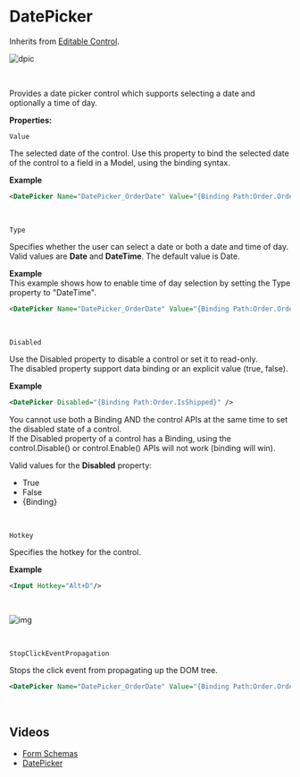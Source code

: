 
# DatePicker

Inherits from [Editable Control](editablecontrol.md).
<br/>

![dpic](https://profitbasedocs.blob.core.windows.net/images/DPic.png)

<br/>

Provides a date picker control which supports selecting a date and optionally a time of day.
<br/>

**Properties:**
<br/>

`Value`

The selected date of the control. Use this property to bind the selected date of the control to a field in a Model, using the binding syntax.

**Example**

```xml
<DatePicker Name="DatePicker_OrderDate" Value="{Binding Path:Order.OrderDate}" />
```

<br/>

`Type`

Specifies whether the user can select a date or both a date and time of day. Valid values are **Date** and **DateTime**. The default value is Date.

**Example**  
This example shows how to enable time of day selection by setting the Type property to "DateTime".

```xml
<DatePicker Name="DatePicker_OrderDate" Value="{Binding Path:Order.OrderDate}" Type="DateTime" />
```

<br/>

`Disabled`

Use the Disabled property to disable a control or set it to read-only.  
The disabled property support data binding or an explicit value (true, false).

**Example**

```xml
<DatePicker Disabled="{Binding Path:Order.IsShipped}" />
```

You cannot use both a Binding AND the control APIs at the same time to set the disabled state of a control.  
If the Disabled property of a control has a Binding, using the control.Disable() or control.Enable() APIs will not work (binding will win).

Valid values for the **Disabled** property:

- True
- False
- {Binding}

<br/>

`Hotkey`

Specifies the hotkey for the control.

**Example**

```xml
<Input Hotkey="Alt+D"/>
```

<br/>

![img](https://profitbasedocs.blob.core.windows.net/images/hotkeys.png)

<br/>

`StopClickEventPropagation`

Stops the click event from propagating up the DOM tree.



```xml
<DatePicker Name="DatePicker_OrderDate" Value="{Binding Path:Order.OrderDate}" Type="DateTime" stopClickEventPropagation="true" />
```

<br/>

## Videos

- [Form Schemas](../../../../videos/formschemas.md)
- [DatePicker](https://profitbasedocs.blob.core.windows.net/videos/Form%20Schema%20-%20DatePicker.mp4)
